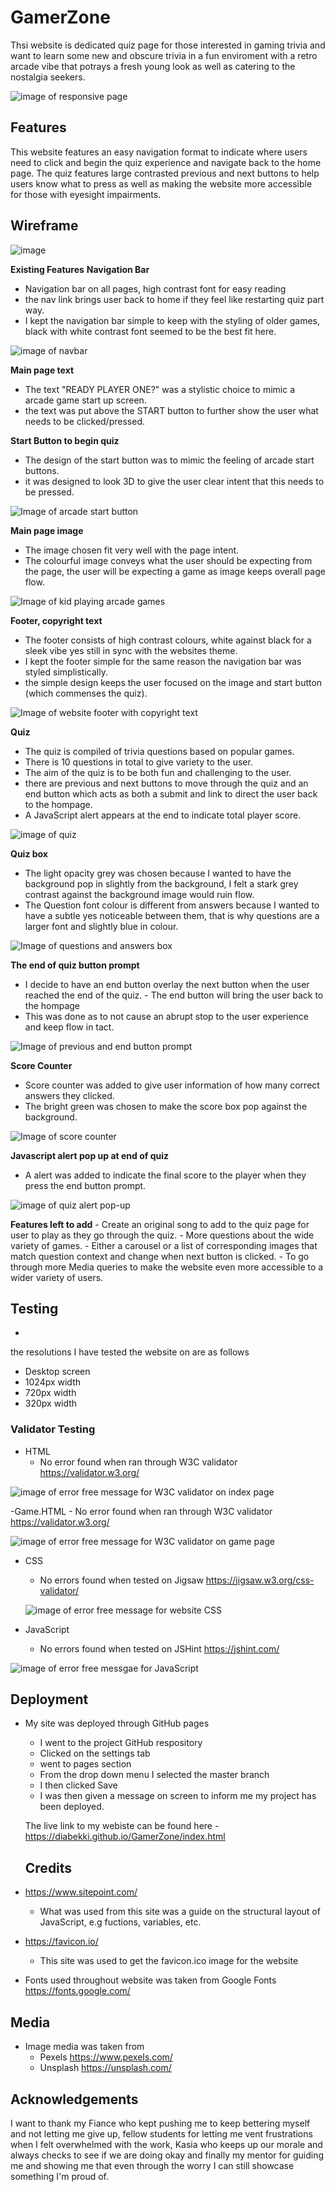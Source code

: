 # GamerZone
Thsi website is dedicated quiz page for those interested in gaming trivia and want to learn some new and obscure trivia in a fun enviroment with a retro arcade vibe that potrays a fresh young look as well as catering to the nostalgia seekers.

![image of responsive page](assets/images/AmIResponsive.JPG)

## Features
This website features an easy navigation format to indicate where users need to click and begin the quiz experience and navigate back to the home page.
The quiz features large contrasted previous and next buttons to help users know what to press as well as making the website more accessible for those with eyesight impairments.

## Wireframe 

![image](assets/images/Wireframe-for-MS2.png)


**Existing Features**
 **Navigation Bar**
  
  - Navigation bar on all pages, high contrast font for easy reading
  - the nav link brings user back to home if they feel like restarting quiz part way. 
  - I kept the navigation bar simple to keep with the styling of older games, black with white contrast font seemed to be the best fit here.

  ![image of navbar](assets/images/Gamerzone-nav-bar.JPG)

  **Main page text**
  - The text "READY PLAYER ONE?" was a stylistic choice to mimic a arcade game start up screen.
  - the text was put above the START button to further show the user what needs to be clicked/pressed. 

   **Start Button to begin quiz**
 - The design of the start button was to mimic the feeling of arcade start buttons.
 - it was designed to look 3D to give the user clear intent that this needs to be pressed.

  ![Image of arcade start button](assets/images/start-button.JPG)

 **Main page image**
  - The image chosen fit very well with the page intent.
  - The colourful image conveys what the user should be expecting from the page, the user will be expecting a game as image keeps overall page flow. 

 ![Image of kid playing arcade games](assets/images/homepage-main-image.JPG)


 **Footer, copyright text** 
  - The footer consists of high contrast colours, white against black for a sleek vibe yes still in sync with the websites theme.
  - I kept the footer simple for the same reason the navigation bar was styled simplistically.
  - the simple design keeps the user focused on the image and start button (which commenses the quiz).

   ![Image of website footer with copyright text](assets/images/footer-copyright.JPG)

**Quiz**
  - The quiz is compiled of trivia questions based on popular games.
  - There is 10 questions in total to give variety to the user.
  - The aim of the quiz is to be both fun and challenging to the user.
  - there are previous and next buttons to move through the quiz and an end button which acts as both a submit and link to direct the user back to the hompage.
  - A JavaScript alert appears at the end to indicate total player score.

  ![image of quiz](assets/images/background-image-of-quiz.JPG)

**Quiz box** 
  - The light opacity grey was chosen because I wanted to have the background pop in slightly from the background, I felt a stark grey contrast against the background image would ruin flow.
  - The Question font colour is different from answers because I wanted to have a subtle yes noticeable between them, that is why questions are a larger font and slightly blue in colour.
 

 ![Image of questions and answers box](assets/images/quiz-question-and-answers.JPG)


 **The end of quiz button prompt** 
   - I decide to have an end button overlay the next button when the user reached the end of the quiz.
    - The end button will bring the user back to the hompage
   - This was done as to not cause an abrupt stop to the user experience and keep flow in tact.
  
   ![Image of previous and end button prompt](assets/images/previous-and-end-of-quiz-button.JPG)

   **Score Counter**
   - Score counter was added to give user information of how many correct answers they clicked.
   - The bright green was chosen to make the score box pop against the background.

   ![Image of score counter](assets/images/answer-correct-counter.JPG)

   **Javascript alert pop up at end of quiz**
   - A alert was added to indicate the final score to the player when they press the end button prompt.

   ![image of quiz alert pop-up](assets/images/alert-numver-of-correct-answers.JPG)


  **Features left to add**
    - Create an original song to add to the quiz page for user to play as they go through the quiz.
    - More questions about the wide variety of games.
    - Either a carousel or a list of corresponding images that match question context and change when next button is clicked.
    - To go through more Media queries to make the website even more accessible to a wider variety of users.

 ## Testing

- 

the resolutions I have tested the website on are as follows 
- Desktop screen
- 1024px width
- 720px width
- 320px width 

### Validator Testing 
- HTML
  - No error found when ran through W3C validator https://validator.w3.org/

![image of error free message for W3C validator on index page](assets/images/index.html-validation.JPG)

-Game.HTML
    - No error found when ran through W3C validator https://validator.w3.org/

![image of error free message for W3C validator on game page](assets/images/game.html-validation.JPG)

- CSS 
  - No errors found when tested on Jigsaw https://jigsaw.w3.org/css-validator/

  ![image of error free message for website CSS](assets/images/style.css-validation.JPG)

- JavaScript 
    - No errors found when tested on JSHint https://jshint.com/

![image of error free messgae for JavaScript](assets/images/javascript-validation.JPG)


  ## Deployment 

- My site was deployed through GitHub pages
  - I went to the project GitHub respository 
  - Clicked on the settings tab
  - went to pages section
  - From the drop down menu I selected the master branch 
  - I then clicked Save
  - I was then given a message on screen to inform me my project has been deployed.

  The live link to my webiste can be found here - https://diabekki.github.io/GamerZone/index.html

  ## Credits

- https://www.sitepoint.com/ 
    - What was used from this site was a guide on the structural layout of JavaScript, e.g fuctions, variables, etc.
- https://favicon.io/
    - This site was used to get the favicon.ico image for the website
- Fonts used throughout website was taken from Google Fonts https://fonts.google.com/


## Media 
- Image media was taken from
   - Pexels https://www.pexels.com/
   - Unsplash https://unsplash.com/

## Acknowledgements

I want to thank my Fiance who kept pushing me to keep bettering myself and not letting me give up, fellow students for letting me vent frustrations when I felt overwhelmed with the work,
Kasia who keeps up our morale and always checks to see if we are doing okay and finally my mentor for guiding me and showing me that even through the worry I can still showcase something I'm proud of. 





